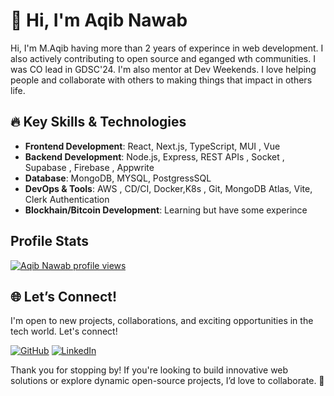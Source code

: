 # 👋 Hi, I'm Aqib Nawab

Hi, I'm M.Aqib having more than 2 years of experince in web development. I also actively contributing to open source and eganged wth communities. I was CO lead in GDSC'24. I'm also mentor at Dev Weekends. I love helping people and collaborate with others to making things that impact in others life. 

## 🔥 Key Skills & Technologies

- **Frontend Development**: React, Next.js, TypeScript, MUI , Vue
- **Backend Development**: Node.js, Express, REST APIs , Socket , Supabase , Firebase , Appwrite 
- **Database**: MongoDB, MYSQL, PostgressSQL 
- **DevOps & Tools**: AWS , CD/CI, Docker,K8s , Git, MongoDB Atlas, Vite, Clerk Authentication
- **Blockhain/Bitcoin Development**: Learning but have some experince 

## Profile Stats
[![Aqib Nawab profile views](https://u8views.com/api/v1/github/profiles/115807186/views/day-week-month-total-count.svg)](https://u8views.com/github/AQIB-NAWAB)

## 🌐 Let’s Connect!

I'm open to new projects, collaborations, and exciting opportunities in the tech world. Let's connect!

[![GitHub](https://img.shields.io/badge/-GitHub-333?style=for-the-badge&logo=github)](https://github.com/AQIB-NAWAB)
[![LinkedIn](https://img.shields.io/badge/-LinkedIn-0077B5?style=for-the-badge&logo=linkedin&logoColor=white)](https://www.linkedin.com/in/aqib-nawab-66723b252/)


Thank you for stopping by! If you're looking to build innovative web solutions or explore dynamic open-source projects, I’d love to collaborate. 🚀
